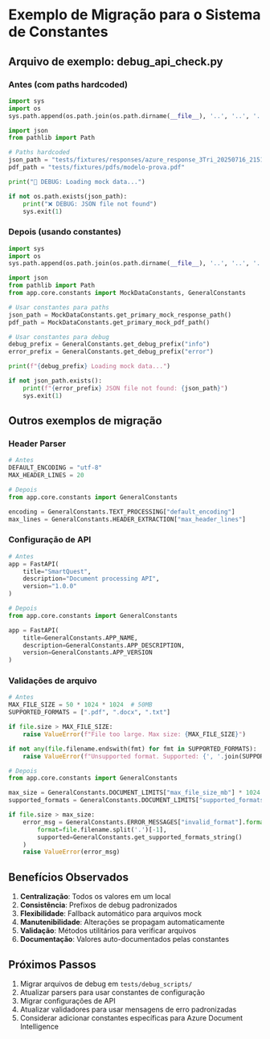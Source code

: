 # Exemplo de Migração para o Sistema de Constantes

## Arquivo de exemplo: debug_api_check.py

### Antes (com paths hardcoded)
```python
import sys
import os
sys.path.append(os.path.join(os.path.dirname(__file__), '..', '..', '..'))

import json
from pathlib import Path

# Paths hardcoded
json_path = "tests/fixtures/responses/azure_response_3Tri_20250716_215103.json"
pdf_path = "tests/fixtures/pdfs/modelo-prova.pdf"

print("🔧 DEBUG: Loading mock data...")

if not os.path.exists(json_path):
    print("❌ DEBUG: JSON file not found")
    sys.exit(1)
```

### Depois (usando constantes)
```python
import sys
import os
sys.path.append(os.path.join(os.path.dirname(__file__), '..', '..', '..'))

import json
from pathlib import Path
from app.core.constants import MockDataConstants, GeneralConstants

# Usar constantes para paths
json_path = MockDataConstants.get_primary_mock_response_path()
pdf_path = MockDataConstants.get_primary_mock_pdf_path()

# Usar constantes para debug
debug_prefix = GeneralConstants.get_debug_prefix("info")
error_prefix = GeneralConstants.get_debug_prefix("error")

print(f"{debug_prefix} Loading mock data...")

if not json_path.exists():
    print(f"{error_prefix} JSON file not found: {json_path}")
    sys.exit(1)
```

## Outros exemplos de migração

### Header Parser
```python
# Antes
DEFAULT_ENCODING = "utf-8"
MAX_HEADER_LINES = 20

# Depois
from app.core.constants import GeneralConstants

encoding = GeneralConstants.TEXT_PROCESSING["default_encoding"]
max_lines = GeneralConstants.HEADER_EXTRACTION["max_header_lines"]
```

### Configuração de API
```python
# Antes
app = FastAPI(
    title="SmartQuest",
    description="Document processing API",
    version="1.0.0"
)

# Depois
from app.core.constants import GeneralConstants

app = FastAPI(
    title=GeneralConstants.APP_NAME,
    description=GeneralConstants.APP_DESCRIPTION,
    version=GeneralConstants.APP_VERSION
)
```

### Validações de arquivo
```python
# Antes
MAX_FILE_SIZE = 50 * 1024 * 1024  # 50MB
SUPPORTED_FORMATS = [".pdf", ".docx", ".txt"]

if file.size > MAX_FILE_SIZE:
    raise ValueError(f"File too large. Max size: {MAX_FILE_SIZE}")

if not any(file.filename.endswith(fmt) for fmt in SUPPORTED_FORMATS):
    raise ValueError(f"Unsupported format. Supported: {', '.join(SUPPORTED_FORMATS)}")

# Depois
from app.core.constants import GeneralConstants

max_size = GeneralConstants.DOCUMENT_LIMITS["max_file_size_mb"] * 1024 * 1024
supported_formats = GeneralConstants.DOCUMENT_LIMITS["supported_formats"]

if file.size > max_size:
    error_msg = GeneralConstants.ERROR_MESSAGES["invalid_format"].format(
        format=file.filename.split('.')[-1],
        supported=GeneralConstants.get_supported_formats_string()
    )
    raise ValueError(error_msg)
```

## Benefícios Observados

1. **Centralização**: Todos os valores em um local
2. **Consistência**: Prefixos de debug padronizados
3. **Flexibilidade**: Fallback automático para arquivos mock
4. **Manutenibilidade**: Alterações se propagam automaticamente
5. **Validação**: Métodos utilitários para verificar arquivos
6. **Documentação**: Valores auto-documentados pelas constantes

## Próximos Passos

1. Migrar arquivos de debug em `tests/debug_scripts/`
2. Atualizar parsers para usar constantes de configuração
3. Migrar configurações de API
4. Atualizar validadores para usar mensagens de erro padronizadas
5. Considerar adicionar constantes específicas para Azure Document Intelligence
